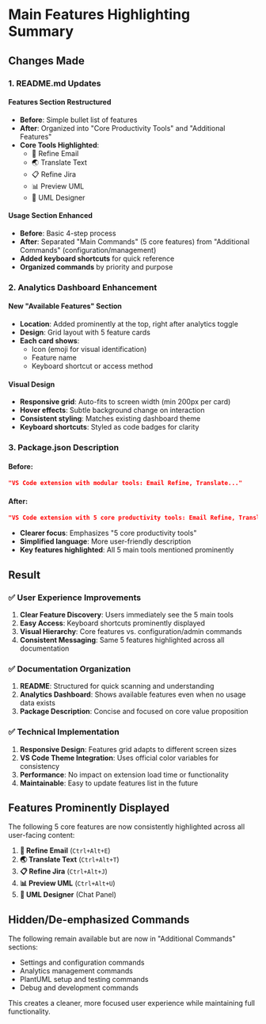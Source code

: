 # Main Features Highlighting Summary

## Changes Made

### 1. README.md Updates

#### **Features Section Restructured**
- **Before**: Simple bullet list of features
- **After**: Organized into "Core Productivity Tools" and "Additional Features"
- **Core Tools Highlighted**: 
  - 🎯 Refine Email
  - 🌏 Translate Text  
  - 📋 Refine Jira
  - 📊 Preview UML
  - 🤖 UML Designer

#### **Usage Section Enhanced**
- **Before**: Basic 4-step process
- **After**: Separated "Main Commands" (5 core features) from "Additional Commands" (configuration/management)
- **Added keyboard shortcuts** for quick reference
- **Organized commands** by priority and purpose

### 2. Analytics Dashboard Enhancement

#### **New "Available Features" Section**
- **Location**: Added prominently at the top, right after analytics toggle
- **Design**: Grid layout with 5 feature cards
- **Each card shows**:
  - Icon (emoji for visual identification)
  - Feature name
  - Keyboard shortcut or access method

#### **Visual Design**
- **Responsive grid**: Auto-fits to screen width (min 200px per card)
- **Hover effects**: Subtle background change on interaction
- **Consistent styling**: Matches existing dashboard theme
- **Keyboard shortcuts**: Styled as code badges for clarity

### 3. Package.json Description

#### **Before**:
```json
"VS Code extension with modular tools: Email Refine, Translate..."
```

#### **After**:
```json  
"VS Code extension with 5 core productivity tools: Email Refine, Translate (English ↔ Chinese), Jira Refine, PlantUML Preview, and AI-powered UML Designer..."
```

- **Clearer focus**: Emphasizes "5 core productivity tools"
- **Simplified language**: More user-friendly description
- **Key features highlighted**: All 5 main tools mentioned prominently

## Result

### ✅ **User Experience Improvements**

1. **Clear Feature Discovery**: Users immediately see the 5 main tools
2. **Easy Access**: Keyboard shortcuts prominently displayed  
3. **Visual Hierarchy**: Core features vs. configuration/admin commands
4. **Consistent Messaging**: Same 5 features highlighted across all documentation

### ✅ **Documentation Organization**

1. **README**: Structured for quick scanning and understanding
2. **Analytics Dashboard**: Shows available features even when no usage data exists
3. **Package Description**: Concise and focused on core value proposition

### ✅ **Technical Implementation**

1. **Responsive Design**: Features grid adapts to different screen sizes
2. **VS Code Theme Integration**: Uses official color variables for consistency
3. **Performance**: No impact on extension load time or functionality
4. **Maintainable**: Easy to update features list in the future

## Features Prominently Displayed

The following 5 core features are now consistently highlighted across all user-facing content:

1. **🎯 Refine Email** (`Ctrl+Alt+E`)
2. **🌏 Translate Text** (`Ctrl+Alt+T`) 
3. **📋 Refine Jira** (`Ctrl+Alt+J`)
4. **📊 Preview UML** (`Ctrl+Alt+U`)
5. **🤖 UML Designer** (Chat Panel)

## Hidden/De-emphasized Commands

The following remain available but are now in "Additional Commands" sections:
- Settings and configuration commands
- Analytics management commands  
- PlantUML setup and testing commands
- Debug and development commands

This creates a cleaner, more focused user experience while maintaining full functionality.
